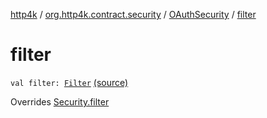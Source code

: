 [http4k](../../index.md) / [org.http4k.contract.security](../index.md) / [OAuthSecurity](index.md) / [filter](./filter.md)

# filter

`val filter: `[`Filter`](../../org.http4k.core/-filter/index.md) [(source)](https://github.com/http4k/http4k/blob/master/http4k-contract/src/main/kotlin/org/http4k/contract/security/OAuthSecurity.kt#L11)

Overrides [Security.filter](../-security/filter.md)

